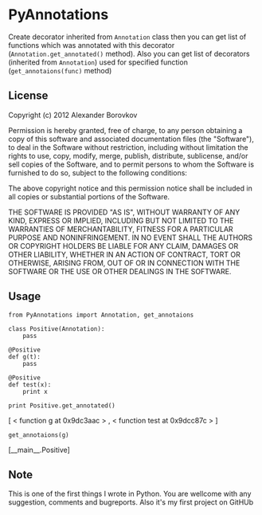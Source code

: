 PyAnnotations
=============
Create decorator inherited from `Annotation` class then you can get list of functions which was annotated
with this decorator (`Annotation.get_annotated()` method).
Also you can get list of decorators (inherited from `Annotation`) used for specified function
(`get_annotaions(func)` method)

License
-------
Copyright (c) 2012 Alexander Borovkov

Permission is hereby granted, free of charge, to any person obtaining a copy of this software and associated documentation files (the "Software"), to deal in the Software without restriction, including without limitation the rights to use, copy, modify, merge, publish, distribute, sublicense, and/or sell copies of the Software, and to permit persons to whom the Software is furnished to do so, subject to the following conditions:

The above copyright notice and this permission notice shall be included in all copies or substantial portions of the Software.

THE SOFTWARE IS PROVIDED "AS IS", WITHOUT WARRANTY OF ANY KIND, EXPRESS OR IMPLIED, INCLUDING BUT NOT LIMITED TO THE WARRANTIES OF MERCHANTABILITY, FITNESS FOR A PARTICULAR PURPOSE AND NONINFRINGEMENT. IN NO EVENT SHALL THE AUTHORS OR COPYRIGHT HOLDERS BE LIABLE FOR ANY CLAIM, DAMAGES OR OTHER LIABILITY, WHETHER IN AN ACTION OF CONTRACT, TORT OR OTHERWISE, ARISING FROM, OUT OF OR IN CONNECTION WITH THE SOFTWARE OR THE USE OR OTHER DEALINGS IN THE SOFTWARE.

Usage
-----

    from PyAnnotations import Annotation, get_annotaions

    class Positive(Annotation):
        pass

    @Positive
    def g(t):
        pass

    @Positive
    def test(x):
        print x

    print Positive.get_annotated()
[ &lt; function g at 0x9dc3aac &gt; , &lt; function test at 0x9dcc87c &gt; ]

    get_annotaions(g)
[\_\_main__.Positive]

Note
----
This is one of the first things I wrote in Python. You are wellcome with any suggestion, comments and bugreports.
Also it's my first project on GitHUb
